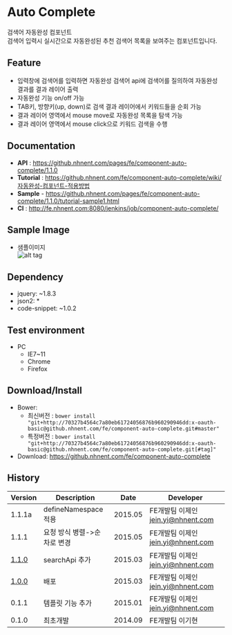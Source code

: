 Auto Complete
===============
검색어 자동완성 컴포넌트<br>검색어 입력시 실시간으로 자동완성된 추천 검색어 목록을 보여주는 컴포넌트입니다.

## Feature
* 입력창에 검색어를 입력하면 자동완성 검색어 api에 검색어를 질의하여 자동완성 결과를 결과 레이어 출력
* 자동완성 기능 on/off 가능
* TAB키, 방향키(up, down)로 검색 결과 레이어에서 키워드들을 순회 가능
* 결과 레이어 영역에서 mouse move로 자동완성 목록을 탐색 가능
* 결과 레이어 영역에서 mouse click으로 키워드 검색을 수행

## Documentation
* **API** : https://github.nhnent.com/pages/fe/component-auto-complete/1.1.0
* **Tutorial** : https://github.nhnent.com/fe/component-auto-complete/wiki/자동완성-컴포넌트-적용방법
* **Sample** - https://github.nhnent.com/pages/fe/component-auto-complete/1.1.0/tutorial-sample1.html
* **CI** : http://fe.nhnent.com:8080/jenkins/job/component-auto-complete/

## Sample Image
* 샘플이미지<br>
![alt tag](https://nhnent.github.io/fe.component-auto-complete/sampleimg.png)

## Dependency
* jquery: ~1.8.3
* json2: *
* code-snippet: ~1.0.2

## Test environment
* PC
	* IE7~11
	* Chrome
	* Firefox


## Download/Install
* Bower:
   * 최신버전 : `bower install "git+http://70327b4564c7a80eb61724056876b960290946dd:x-oauth-basic@github.nhnent.com/fe/component-auto-complete.git#master"`
   * 특정버전 : `bower install "git+http://70327b4564c7a80eb61724056876b960290946dd:x-oauth-basic@github.nhnent.com/fe/component-auto-complete.git[#tag]"`
* Download: https://github.nhnent.com/fe/component-auto-complete

## History
| Version | Description | Date | Developer |
| ---- | ---- | ---- | ---- |
| 1.1.1a | defineNamespace적용 | 2015.05 | FE개발팀 이제인<jein.yi@nhnent.com> |
| 1.1.1 | 요청 방식 병렬->순차로 변경 | 2015.05 | FE개발팀 이제인<jein.yi@nhnent.com> |
| <a href="https://github.nhnent.com/pages/fe/component-auto-complete/1.1.0">1.1.0</a> | searchApi 추가 | 2015.03 | FE개발팀 이제인<jein.yi@nhnent.com> |
| <a href="https://github.nhnent.com/pages/fe/component-auto-complete/1.1.0">1.0.0</a> | 배포 | 2015.03 | FE개발팀 이제인<jein.yi@nhnent.com> |
| 0.1.1 | 템플릿 기능 추가 | 2015.01 | FE개발팀 이제인<jein.yi@nhnent.com> |
| 0.1.0 | 최초개발 | 2014.09 | FE개발팀 이기현 |
